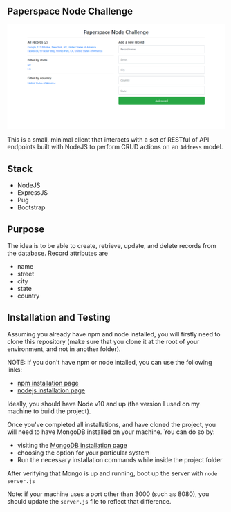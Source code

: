 ## Paperspace Node Challenge
![paperspace-node-challenge](https://github.com/demesvardestin/paperspace-node/raw/master/public/assets/paperspace_node_challenge.png "paperspace-node-challenge")

This is a small, minimal client that interacts with a set of RESTful of API endpoints
built with NodeJS to perform CRUD actions on an ```Address``` model.

## Stack

- NodeJS
- ExpressJS
- Pug
- Bootstrap

## Purpose

The idea is to be able to create, retrieve, update, and delete records from the
database. Record attributes are

- name
- street
- city
- state
- country

## Installation and Testing

Assuming you already have npm and node installed, you will firstly need to clone
this repository (make sure that you clone it at the root of your environment,
and not in another folder).

NOTE: If you don't have npm or node intalled, you can use
the following links:

- [npm installation page](https://www.npmjs.com/get-npm "npm installation page")
- [nodejs installation page](https://nodejs.org/en/download/ "nodejs installation page")

Ideally, you should have Node v10 and up (the version I used on my machine to
build the project).

Once you've completed all installations, and have cloned the project, you will
need to have MongoDB installed on your machine. You can do so by:

- visiting the [MongoDB installation page](https://docs.mongodb.com/manual/installation/ "MongoDB installation page")
- choosing the option for your particular system
- Run the necessary installation commands while inside the project folder

After verifying that Mongo is up and running, boot up the server with
```node server.js```

Note: if your machine uses a port other than 3000 (such as 8080), you should
update the ```server.js``` file to reflect that difference.